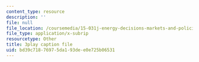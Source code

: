 ```yaml
---
content_type: resource
description: ''
file: null
file_location: /coursemedia/15-031j-energy-decisions-markets-and-policies-spring-2012/bd39c71876975da193dee0e725b06531_-WapZQ_LwFM.vtt
file_type: application/x-subrip
resourcetype: Other
title: 3play caption file
uid: bd39c718-7697-5da1-93de-e0e725b06531
---
```

